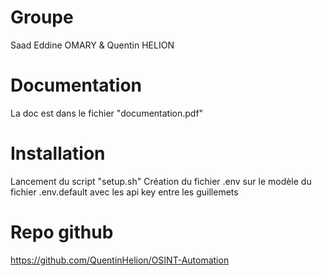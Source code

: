 # Groupe

Saad Eddine OMARY & Quentin HELION

# Documentation

La doc est dans le fichier "documentation.pdf"

# Installation

Lancement du script "setup.sh"
Création du fichier .env sur le modèle du fichier .env.default avec les api key entre les guillemets


# Repo github

https://github.com/QuentinHelion/OSINT-Automation
